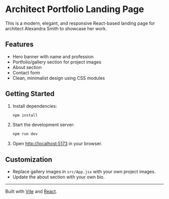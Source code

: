 
# Architect Portfolio Landing Page

This is a modern, elegant, and responsive React-based landing page for architect Alexandra Smith to showcase her work.

## Features
- Hero banner with name and profession
- Portfolio/gallery section for project images
- About section
- Contact form
- Clean, minimalist design using CSS modules

## Getting Started
1. Install dependencies:
   ```sh
   npm install
   ```
2. Start the development server:
   ```sh
   npm run dev
   ```
3. Open [http://localhost:5173](http://localhost:5173) in your browser.

## Customization
- Replace gallery images in `src/App.jsx` with your own project images.
- Update the about section with your own bio.

---
Built with [Vite](https://vitejs.dev/) and [React](https://react.dev/).
